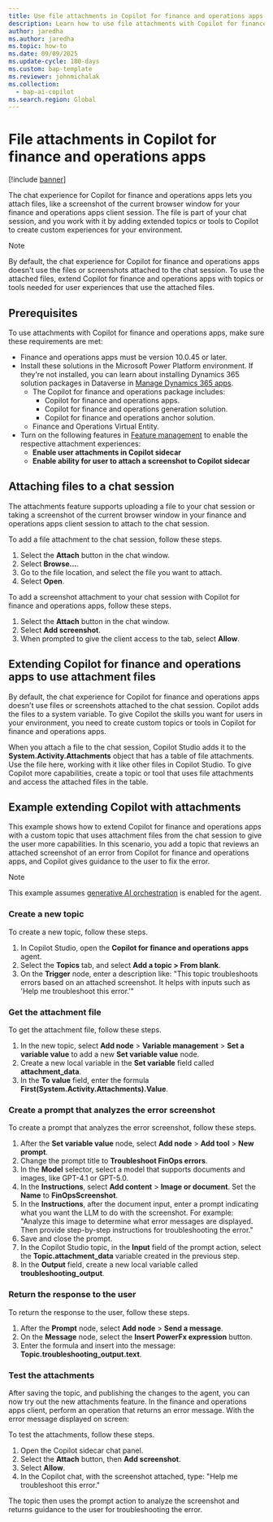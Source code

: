 ```yaml
---
title: Use file attachments in Copilot for finance and operations apps
description: Learn how to use file attachments with Copilot for finance and operations apps
author: jaredha
ms.author: jaredha
ms.topic: how-to
ms.date: 09/09/2025
ms.update-cycle: 180-days
ms.custom: bap-template
ms.reviewer: johnmichalak
ms.collection:
  - bap-ai-copilot
ms.search.region: Global
---
```


# File attachments in Copilot for finance and operations apps

[!include [banner](../includes/banner.md)]

The chat experience for Copilot for finance and operations apps lets you attach files, like a screenshot of the current browser window for your finance and operations apps client session. The file is part of your chat session, and you work with it by adding extended topics or tools to Copilot to create custom experiences for your environment.

> [!NOTE]
> By default, the chat experience for Copilot for finance and operations apps doesn't use the files or screenshots attached to the chat session. To use the attached files, extend Copilot for finance and operations apps with topics or tools needed for user experiences that use the attached files.

## Prerequisites

To use attachments with Copilot for finance and operations apps, make sure these requirements are met:
- Finance and operations apps must be version 10.0.45 or later.
- Install these solutions in the Microsoft Power Platform environment. If they're not installed, you can learn about installing Dynamics 365 solution packages in Dataverse in [Manage Dynamics 365 apps](/power-platform/admin/manage-apps).
  - The Copilot for finance and operations package includes:
    - Copilot for finance and operations apps.
    - Copilot for finance and operations generation solution.
    - Copilot for finance and operations anchor solution.
  - Finance and Operations Virtual Entity.
- Turn on the following features in [Feature management](../../fin-ops/get-started/feature-management/feature-management-overview.md) to enable the respective attachment experiences:
  - **Enable user attachments in Copilot sidecar**
  - **Enable ability for user to attach a screenshot to Copilot sidecar**

## Attaching files to a chat session

The attachments feature supports uploading a file to your chat session or taking a screenshot of the current browser window in your finance and operations apps client session to attach to the chat session.

To add a file attachment to the chat session, follow these steps.

1. Select the **Attach** button in the chat window.
1. Select **Browse...**.
1. Go to the file location, and select the file you want to attach.
1. Select **Open**.

To add a screenshot attachment to your chat session with Copilot for finance and operations apps, follow these steps.

1. Select the **Attach** button in the chat window.
1. Select **Add screenshot**.
1. When prompted to give the client access to the tab, select **Allow**.

## Extending Copilot for finance and operations apps to use attachment files

By default, the chat experience for Copilot for finance and operations apps doesn't use files or screenshots attached to the chat session. Copilot adds the files to a system variable. To give Copilot the skills you want for users in your environment, you need to create custom topics or tools in Copilot for finance and operations apps.

When you attach a file to the chat session, Copilot Studio adds it to the **System.Activity.Attachments** object that has a table of file attachments. Use the file here, working with it like other files in Copilot Studio. To give Copilot more capabilities, create a topic or tool that uses file attachments and access the attached files in the table.

## Example extending Copilot with attachments

This example shows how to extend Copilot for finance and operations apps with a custom topic that uses attachment files from the chat session to give the user more capabilities. In this scenario, you add a topic that reviews an attached screenshot of an error from Copilot for finance and operations apps, and Copilot gives guidance to the user to fix the error.

> [!NOTE]
> This example assumes [generative AI orchestration](/microsoft-copilot-studio/advanced-generative-actions) is enabled for the agent.

### Create a new topic

To create a new topic, follow these steps.

1. In Copilot Studio, open the **Copilot for finance and operations apps** agent.
1. Select the **Topics** tab, and select **Add a topic \> From blank**.
1. On the **Trigger** node, enter a description like: "This topic troubleshoots errors based on an attached screenshot. It helps with inputs such as 'Help me troubleshoot this error.'"

### Get the attachment file

To get the attachment file, follow these steps.

1. In the new topic, select **Add node** \> **Variable management** \> **Set a variable value** to add a new **Set variable value** node.
1. Create a new local variable in the **Set variable** field called **attachment_data**.
1. In the **To value** field, enter the formula **First(System.Activity.Attachments).Value**.

### Create a prompt that analyzes the error screenshot

To create a prompt that analyzes the error screenshot, follow these steps.

1. After the **Set variable value** node, select **Add node** \> **Add tool** \> **New prompt**.
1. Change the prompt title to **Troubleshoot FinOps errors**.
1. In the **Model** selector, select a model that supports documents and images, like GPT-4.1 or GPT-5.0.
1. In the **Instructions**, select **Add content** \> **Image or document**. Set the **Name** to **FinOpsScreenshot**.
1. In the **Instructions**, after the document input, enter a prompt indicating what you want the LLM to do with the screenshot. For example: "Analyze this image to determine what error messages are displayed. Then provide step-by-step instructions for troubleshooting the error."
1. Save and close the prompt.
1. In the Copilot Studio topic, in the **Input** field of the prompt action, select the **Topic.attachment_data** variable created in the previous step.
1. In the **Output** field, create a new local variable called **troubleshooting_output**.

### Return the response to the user

To return the response to the user, follow these steps.

1. After the **Prompt** node, select **Add node** \> **Send a message**.
1. On the **Message** node, select the **Insert PowerFx expression** button.
1. Enter the formula and insert into the message: **Topic.troubleshooting_output.text**.

### Test the attachments

After saving the topic, and publishing the changes to the agent, you can now try out the new attachments feature. In the finance and operations apps client, perform an operation that returns an error message. With the error message displayed on screen:

To test the attachments, follow these steps.

1. Open the Copilot sidecar chat panel.
1. Select the **Attach** button, then **Add screenshot**.
1. Select **Allow**.
1. In the Copilot chat, with the screenshot attached, type: "Help me troubleshoot this error."

The topic then uses the prompt action to analyze the screenshot and returns guidance to the user for troubleshooting the error.
